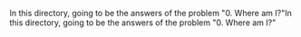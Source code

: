In this directory, going to be the answers of the problem "0. Where am I?"In this directory, going to be the answers of the problem "0. Where am I?"
